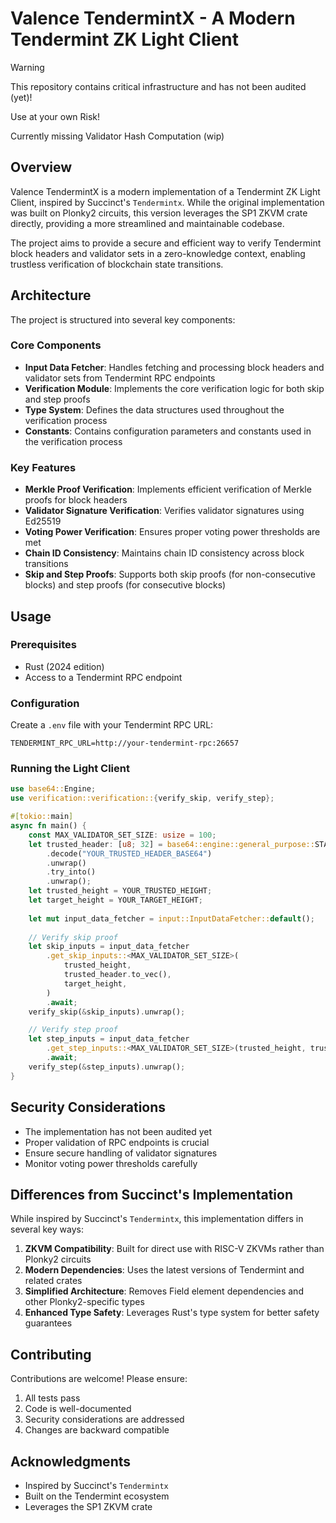 # Valence TendermintX - A Modern Tendermint ZK Light Client

> [!WARNING]
> This repository contains critical infrastructure 
> and has not been audited (yet)!
>
> Use at your own Risk!
>
> Currently missing Validator Hash Computation (wip)

## Overview

Valence TendermintX is a modern implementation of a Tendermint ZK Light Client, inspired by Succinct's `Tendermintx`. While the original implementation was built on Plonky2 circuits, this version leverages the SP1 ZKVM crate directly, providing a more streamlined and maintainable codebase.

The project aims to provide a secure and efficient way to verify Tendermint block headers and validator sets in a zero-knowledge context, enabling trustless verification of blockchain state transitions.

## Architecture

The project is structured into several key components:

### Core Components

- **Input Data Fetcher**: Handles fetching and processing block headers and validator sets from Tendermint RPC endpoints
- **Verification Module**: Implements the core verification logic for both skip and step proofs
- **Type System**: Defines the data structures used throughout the verification process
- **Constants**: Contains configuration parameters and constants used in the verification process

### Key Features

- **Merkle Proof Verification**: Implements efficient verification of Merkle proofs for block headers
- **Validator Signature Verification**: Verifies validator signatures using Ed25519
- **Voting Power Verification**: Ensures proper voting power thresholds are met
- **Chain ID Consistency**: Maintains chain ID consistency across block transitions
- **Skip and Step Proofs**: Supports both skip proofs (for non-consecutive blocks) and step proofs (for consecutive blocks)

## Usage

### Prerequisites

- Rust (2024 edition)
- Access to a Tendermint RPC endpoint

### Configuration

Create a `.env` file with your Tendermint RPC URL:

```env
TENDERMINT_RPC_URL=http://your-tendermint-rpc:26657
```

### Running the Light Client

```rust
use base64::Engine;
use verification::verification::{verify_skip, verify_step};

#[tokio::main]
async fn main() {
    const MAX_VALIDATOR_SET_SIZE: usize = 100;
    let trusted_header: [u8; 32] = base64::engine::general_purpose::STANDARD
        .decode("YOUR_TRUSTED_HEADER_BASE64")
        .unwrap()
        .try_into()
        .unwrap();
    let trusted_height = YOUR_TRUSTED_HEIGHT;
    let target_height = YOUR_TARGET_HEIGHT;
    
    let mut input_data_fetcher = input::InputDataFetcher::default();
    
    // Verify skip proof
    let skip_inputs = input_data_fetcher
        .get_skip_inputs::<MAX_VALIDATOR_SET_SIZE>(
            trusted_height,
            trusted_header.to_vec(),
            target_height,
        )
        .await;
    verify_skip(&skip_inputs).unwrap();

    // Verify step proof
    let step_inputs = input_data_fetcher
        .get_step_inputs::<MAX_VALIDATOR_SET_SIZE>(trusted_height, trusted_header.to_vec())
        .await;
    verify_step(&step_inputs).unwrap();
}
```

## Security Considerations

- The implementation has not been audited yet
- Proper validation of RPC endpoints is crucial
- Ensure secure handling of validator signatures
- Monitor voting power thresholds carefully

## Differences from Succinct's Implementation

While inspired by Succinct's `Tendermintx`, this implementation differs in several key ways:

1. **ZKVM Compatibility**: Built for direct use with RISC-V ZKVMs rather than Plonky2 circuits
2. **Modern Dependencies**: Uses the latest versions of Tendermint and related crates
3. **Simplified Architecture**: Removes Field element dependencies and other Plonky2-specific types
4. **Enhanced Type Safety**: Leverages Rust's type system for better safety guarantees

## Contributing

Contributions are welcome! Please ensure:

1. All tests pass
2. Code is well-documented
3. Security considerations are addressed
4. Changes are backward compatible

## Acknowledgments

- Inspired by Succinct's `Tendermintx`
- Built on the Tendermint ecosystem
- Leverages the SP1 ZKVM crate